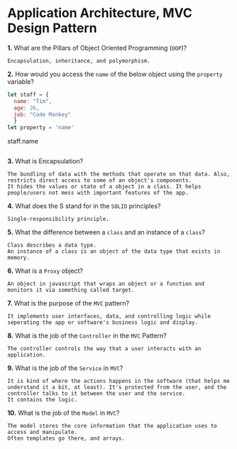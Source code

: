 # Application Architecture, MVC Design Pattern

**1.** What are the Pillars of Object Oriented Programming (`OOP`)?
<!-- enter you answer in the space below -->
```
Encapsulation, inheritance, and polymorphism.
```
**2.** How would you access the `name` of the below object using the `property` variable?
```js
let staff = {
  name: "Tim",
  age: 26,
  job: "Code Monkey"
  }
let property = 'name'
```
staff.name

```

```
**3.** What is Encapsulation?
<!-- enter you answer in the space below -->
```
The bundling of data with the methods that operate on that data. Also, restricts direct access to some of an object's components.
It hides the values or state of a object in a class. It helps people/users not mess with important features of the app.

```
**4.** What does the S stand for in the `SOLID` principles?
<!-- enter you answer in the space below -->
```
Single-responsibility principle. 

```
**5.** What the difference between a `class` and an instance of a `class`?
<!-- enter you answer in the space below -->
```
Class describes a data type. 
An instance of a class is an object of the data type that exists in memory.

```
**6.** What is a `Proxy` object?
<!-- enter you answer in the space below -->
```
An object in javascript that wraps an object or a function and monitors it via something called target.

```

**7.** What is the purpose of the `MVC` pattern?
<!-- enter you answer in the space below -->
```
It implements user interfaces, data, and controlling logic while seperating the app or software's business logic and display.

```
**8.** What is the job of the `Controller` in the `MVC` Pattern?
<!-- enter you answer in the space below -->
```
The controller controls the way that a user interacts with an application. 

```

**9.** What is the job of the `Service` in `MVC`?
<!-- enter you answer in the space below -->
```
It is kind of where the actions happens in the software (that helps me understand it a bit, at least). It's protected from the user, and the controller talks to it between the user and the service.
It contains the logic.

```
**10.** What is the job of the `Model` in `MVC`?
<!-- enter you answer in the space below -->
```
The model stores the core information that the application uses to access and manipulate. 
Often templates go there, and arrays.

```
